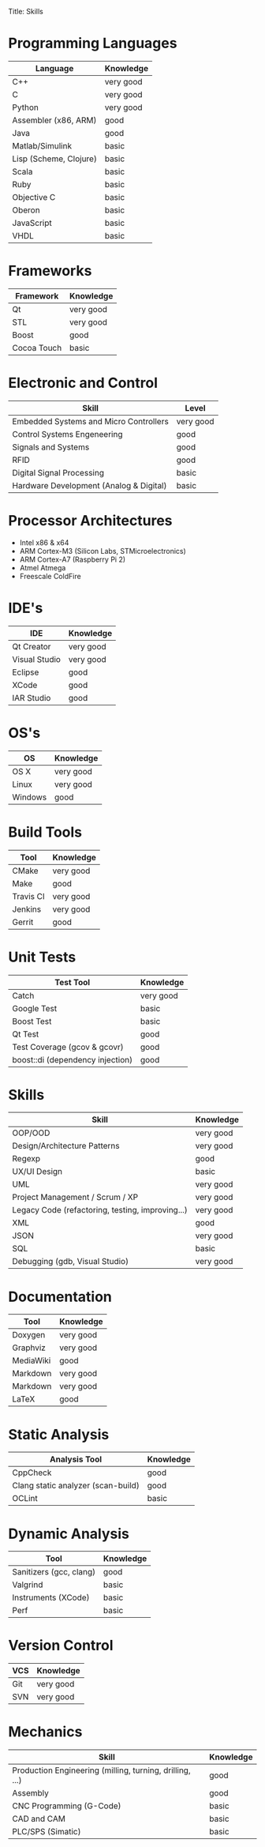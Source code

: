 Title: Skills


# Programming Languages

| Language                                 | Knowledge                                |
|------------------------------------------|------------------------------------------|
| C++                                      | very good                                |
| C                                        | very good                                |
| Python                                   | very good                                |
| Assembler (x86, ARM)                     | good                                     |
| Java                                     | good                                     |
| Matlab/Simulink                          | basic                                    |
| Lisp (Scheme, Clojure)                   | basic                                    |
| Scala                                    | basic                                    |
| Ruby                                     | basic                                    |
| Objective C                              | basic                                    |
| Oberon                                   | basic                                    |
| JavaScript                               | basic                                    |
| VHDL                                     | basic                                    |


# Frameworks

| Framework                                | Knowledge                                |
|------------------------------------------|------------------------------------------|
| Qt                                       | very good                                |
| STL                                      | very good                                |
| Boost                                    | good                                     |
| Cocoa Touch                              | basic                                    |


# Electronic and Control

| Skill                                   | Level     |
|-----------------------------------------|-----------|
| Embedded Systems and Micro Controllers  | very good |
| Control Systems Engeneering             | good      |
| Signals and Systems                     | good      |
| RFID                                    | good      |
| Digital Signal Processing               | basic     |
| Hardware Development (Analog & Digital) | basic     |


# Processor Architectures

- Intel x86 & x64
- ARM Cortex-M3 (Silicon Labs, STMicroelectronics)
- ARM Cortex-A7 (Raspberry Pi 2)
- Atmel Atmega
- Freescale ColdFire


# IDE's

| IDE                                      | Knowledge                                |
|------------------------------------------|------------------------------------------|
| Qt Creator                               | very good                                |
| Visual Studio                            | very good                                |
| Eclipse                                  | good                                     |
| XCode                                    | good                                     |
| IAR Studio                               | good                                     |


# OS's

| OS                                       | Knowledge                                |
|------------------------------------------|------------------------------------------|
| OS X                                     | very good                                |
| Linux                                    | very good                                |
| Windows                                  | good                                     |


# Build Tools

| Tool                                     | Knowledge                                |
|------------------------------------------|------------------------------------------|
| CMake                                    | very good                                |
| Make                                     | good                                     |
| Travis CI                                | very good                                |
| Jenkins                                  | very good                                |
| Gerrit                                   | good                                     |


# Unit Tests

| Test Tool                                | Knowledge                                |
|------------------------------------------|------------------------------------------|
| Catch                                    | very good                                |
| Google Test                              | basic                                    |
| Boost Test                               | basic                                    |
| Qt Test                                  | good                                     |
| Test Coverage (gcov & gcovr)             | good                                     |
| boost::di (dependency injection)         | good                                     |


# Skills

| Skill                                            | Knowledge                                |
|--------------------------------------------------|------------------------------------------|
| OOP/OOD                                          | very good                                |
| Design/Architecture Patterns                     | very good                                |
| Regexp                                           | good                                     |
| UX/UI Design                                     | basic                                    |
| UML                                              | very good                                |
| Project Management / Scrum / XP                  | very good                                |
| Legacy Code (refactoring, testing, improving...) | very good                                |
| XML                                              | good                                     |
| JSON                                             | very good                                |
| SQL                                              | basic                                    |
| Debugging (gdb, Visual Studio)                   | very good                                |


# Documentation

| Tool                                     | Knowledge                                |
|------------------------------------------|------------------------------------------|
| Doxygen                                  | very good                                |
| Graphviz                                 | very good                                |
| MediaWiki                                | good                                     |
| Markdown                                 | very good                                |
| Markdown                                 | very good                                |
| LaTeX                                    | good                                     |


# Static Analysis

| Analysis Tool                            | Knowledge                                |
|------------------------------------------|------------------------------------------|
| CppCheck                                 | good                                     |
| Clang static analyzer (scan-build)       | good                                     |
| OCLint                                   | basic                                    |


# Dynamic Analysis

| Tool                                     | Knowledge                                |
|------------------------------------------|------------------------------------------|
| Sanitizers (gcc, clang)                  | good                                     |
| Valgrind                                 | basic                                    |
| Instruments (XCode)                      | basic                                    |
| Perf                                     | basic                                    |


# Version Control

| VCS                                      | Knowledge                                |
|------------------------------------------|------------------------------------------|
| Git                                      | very good                                |
| SVN                                      | very good                                |


# Mechanics

| Skill                                                    | Knowledge         |
|----------------------------------------------------------|-------------------|
| Production Engineering (milling, turning, drilling, ...) | good              |
| Assembly                                                 | good              |
| CNC Programming (G-Code)                                 | basic             |
| CAD and CAM                                              | basic             |
| PLC/SPS (Simatic)                                        | basic             |
